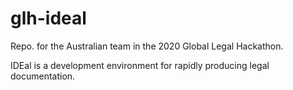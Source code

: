 # glh-ideal
Repo. for the Australian team in the 2020 Global Legal Hackathon. 

IDEal is a development environment for rapidly producing legal documentation.
